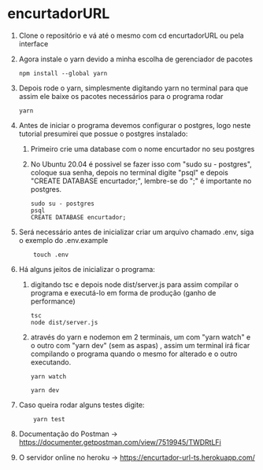 # encurtadorURL

 1. Clone o repositório e vá até o mesmo com cd encurtadorURL ou pela interface

 2. Agora instale o yarn devido a minha escolha de gerenciador de pacotes

        npm install --global yarn

      
 3. Depois rode o yarn, simplesmente digitando yarn no terminal para que assim ele baixe os pacotes necessários para o programa rodar

        yarn


 4. Antes de iniciar o programa devemos configurar o postgres, logo neste tutorial presumirei que possue o postgres instalado:
       1. Primeiro crie uma database com o nome encurtador no seu postgres
       2. No Ubuntu 20.04 é possivel se fazer isso com "sudo su - postgres", coloque sua senha, depois no terminal digite "psql"
          e depois "CREATE DATABASE encurtador;", lembre-se do ";" é importante no postgres.

              sudo su - postgres
              psql
              CREATE DATABASE encurtador;

          
 5. Será necessário antes de inicializar criar um arquivo chamado .env, siga o exemplo do .env.example

            touch .env


 6. Há alguns jeitos de inicializar o programa:
      1. digitando tsc e depois node dist/server.js para assim compilar o programa e executá-lo em forma de produção (ganho de performance)

             tsc
             node dist/server.js

      
      2. através do yarn e nodemon em 2 terminais, um com "yarn watch" e o outro com "yarn dev" (sem as aspas) , assim um terminal irá ficar
         compilando o programa quando o mesmo for alterado e o outro executando.

             yarn watch

             yarn dev
   
 
 7. Caso queira rodar alguns testes digite:
      
            yarn test
 
 8. Documentação do Postman -> https://documenter.getpostman.com/view/7519945/TWDRtLFi

 9. O servidor online no heroku -> https://encurtador-url-ts.herokuapp.com/
